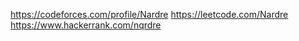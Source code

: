 https://codeforces.com/profile/Nardre
https://leetcode.com/Nardre
https://www.hackerrank.com/nqrdre
